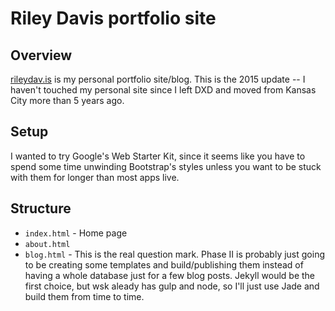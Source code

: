 # Riley Davis portfolio site

## Overview

[rileydav.is](http://rileydav.is) is my personal portfolio site/blog. This is the 2015 update -- I haven't touched my personal site since I left DXD and moved from Kansas City more than 5 years ago.

## Setup

I wanted to try Google's Web Starter Kit, since it seems like you have to spend some time unwinding Bootstrap's styles unless you want to be stuck with them for longer than most apps live.

## Structure

- `index.html` - Home page
- `about.html`
- `blog.html` - This is the real question mark. Phase II is probably just going to be creating some templates and build/publishing them instead of having a whole database just for a few blog posts. Jekyll would be the first choice, but wsk aleady has gulp and node, so I'll just use Jade and build them from time to time.
